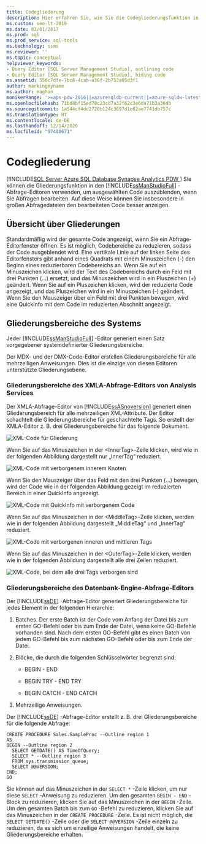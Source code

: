 ```yaml
---
title: Codegliederung
description: Hier erfahren Sie, wie Sie die Codegliederungsfunktion in den Abfrage-Editoren von SQL Server Management Studio verwenden, um Code selektiv auszublenden.
ms.custom: seo-lt-2019
ms.date: 03/01/2017
ms.prod: sql
ms.prod_service: sql-tools
ms.technology: ssms
ms.reviewer: ''
ms.topic: conceptual
helpviewer_keywords:
- Query Editor [SQL Server Management Studio], outlining code
- Query Editor [SQL Server Management Studio], hiding code
ms.assetid: 556c7dfe-7bc8-4cab-a36f-2b753a05d3f1
author: markingmyname
ms.author: maghan
monikerRange: '>=aps-pdw-2016||=azuresqldb-current||=azure-sqldw-latest||>=sql-server-2016||>=sql-server-linux-2017||=azuresqldb-mi-current'
ms.openlocfilehash: 71bd8bf15ed78c23cd7a32f62c3e6da71b3a36db
ms.sourcegitcommit: 1a544cf4dd2720b124c3697d1e62ae7741db757c
ms.translationtype: HT
ms.contentlocale: de-DE
ms.lasthandoff: 12/14/2020
ms.locfileid: "97480671"
---
```

# <a name="code-outlining"></a>Codegliederung
[!INCLUDE[SQL Server Azure SQL Database Synapse Analytics PDW ](../../includes/applies-to-version/sql-asdb-asdbmi-asa-pdw.md)]
  Sie können die Gliederungsfunktion in den [!INCLUDE[ssManStudioFull](../../includes/ssmanstudiofull-md.md)] -Abfrage-Editoren verwenden, um ausgewählten Code auszublenden, wenn Sie Abfragen bearbeiten. Auf diese Weise können Sie insbesondere in großen Abfragedateien den bearbeiteten Code besser anzeigen.  
  
## <a name="outlining-overview"></a>Übersicht über Gliederungen  
 Standardmäßig wird der gesamte Code angezeigt, wenn Sie ein Abfrage-Editorfenster öffnen. Es ist möglich, Codebereiche zu reduzieren, sodass der Code ausgeblendet wird. Eine vertikale Linie auf der linken Seite des Editorfensters gibt anhand eines Quadrats mit einem Minuszeichen (-) den Beginn eines reduzierbaren Codebereichs an. Wenn Sie auf ein Minuszeichen klicken, wird der Text des Codebereichs durch ein Feld mit drei Punkten (...) ersetzt, und das Minuszeichen wird in ein Pluszeichen (+) geändert. Wenn Sie auf ein Pluszeichen klicken, wird der reduzierte Code angezeigt, und das Pluszeichen wird in ein Minuszeichen (-) geändert. Wenn Sie den Mauszeiger über ein Feld mit drei Punkten bewegen, wird eine QuickInfo mit dem Code im reduzierten Abschnitt angezeigt.  
  
## <a name="system-outline-regions"></a>Gliederungsbereiche des Systems  
 Jeder [!INCLUDE[ssManStudioFull](../../includes/ssmanstudiofull-md.md)] -Editor generiert einen Satz vorgegebener systemdefinierter Gliederungsbereiche.  
  
 Der MDX- und der DMX-Code-Editor erstellen Gliederungsbereiche für alle mehrzeiligen Anweisungen. Dies ist die einzige von diesen Editoren unterstützte Gliederungsebene.  
  
### <a name="analysis-services-xmla-query-editor-regions"></a>Gliederungsbereiche des XMLA-Abfrage-Editors von Analysis Services  
 Der XMLA-Abfrage-Editor von [!INCLUDE[ssASnoversion](../../includes/ssasnoversion-md.md)] generiert einen Gliederungsbereich für alle mehrzeiligen XML-Attribute. Der Editor schachtelt die Gliederungsbereiche für geschachtelte Tags. So erstellt der XMLA-Editor z. B. drei Gliederungsbereiche für das folgende Dokument.  
  
 ![XML-Code für Gliederung](../../ssms/scripting/media/editoutlinexmlfull.gif "XML-Code für Gliederung")  
  
 Wenn Sie auf das Minuszeichen in der \<InnerTag>-Zeile klicken, wird wie in der folgenden Abbildung dargestellt nur „InnerTag“ reduziert.  
  
 ![XML-Code mit verborgenem innerem Knoten](../../ssms/scripting/media/editoutlinexmlinnercol.gif "XML-Code mit verborgenem innerem Knoten")  
  
 Wenn Sie den Mauszeiger über das Feld mit den drei Punkten (…) bewegen, wird der Code wie in der folgenden Abbildung gezeigt im reduzierten Bereich in einer QuickInfo angezeigt.  
  
 ![XML-Code mit QuickInfo mit verborgenem Code](../../ssms/scripting/media/editoutlinexmlmouse.gif "XML-Code mit QuickInfo mit verborgenem Code")  
  
 Wenn Sie auf das Minuszeichen in der \<MiddleTag>-Zeile klicken, werden wie in der folgenden Abbildung dargestellt „MiddleTag“ und „InnerTag“ reduziert.  
  
 ![XML-Code mit verborgenen inneren und mittleren Tags](../../ssms/scripting/media/editoutlinexmlmiddlecol.gif "XML-Code mit verborgenen inneren und mittleren Tags")  
  
 Wenn Sie auf das Minuszeichen in der \<OuterTag>-Zeile klicken, werden wie in der folgenden Abbildung dargestellt alle drei Zeilen reduziert.  
  
 ![XML-Code, bei dem alle drei Tags verborgen sind](../../ssms/scripting/media/editoutlinexmloutercol.gif "XML-Code, bei dem alle drei Tags verborgen sind")  
  
### <a name="database-engine-query-editor-regions"></a>Gliederungsbereiche des Datenbank-Engine-Abfrage-Editors  
 Der [!INCLUDE[ssDE](../../includes/ssde-md.md)] -Abfrage-Editor generiert Gliederungsbereiche für jedes Element in der folgenden Hierarchie:  
  
1.  Batches. Der erste Batch ist der Code vom Anfang der Datei bis zum ersten GO-Befehl oder bis zum Ende der Datei, wenn keine GO-Befehle vorhanden sind. Nach dem ersten GO-Befehl gibt es einen Batch von jedem GO-Befehl bis zum nächsten GO-Befehl oder bis zum Ende der Datei.  
  
2.  Blöcke, die durch die folgenden Schlüsselwörter begrenzt sind:  
  
    -   BEGIN - END  
  
    -   BEGIN TRY - END TRY  
  
    -   BEGIN CATCH - END CATCH  
  
3.  Mehrzeilige Anweisungen.  
  
 Der [!INCLUDE[ssDE](../../includes/ssde-md.md)] -Abfrage-Editor erstellt z. B. drei Gliederungsbereiche für die folgende Abfrage:  
  
```  
CREATE PROCEDURE Sales.SampleProc --Outline region 1  
AS  
BEGIN --Outline region 2   
  SELECT GETDATE() AS TimeOfQuery;  
  SELECT * --Outline region 3  
  FROM sys.transmission_queue;  
  SELECT @@VERSION;  
END;  
GO  
```  
  
 Sie können auf das Minuszeichen in der `SELECT *` -Zeile klicken, um nur diese `SELECT` -Anweisung zu reduzieren. Um den gesamten `BEGIN - END` -Block zu reduzieren, klicken Sie auf das Minuszeichen in der `BEGIN` -Zeile. Um den gesamten Batch bis zum `GO` -Befehl zu reduzieren, klicken Sie auf das Minuszeichen in der `CREATE PROCEDURE` -Zeile. Es ist nicht möglich, die `SELECT GETDATE()` -Zeile oder die `SELECT @@VERSION` -Zeile einzeln zu reduzieren, da es sich um einzeilige Anweisungen handelt, die keine Gliederungsbereiche erhalten.  
  
  
